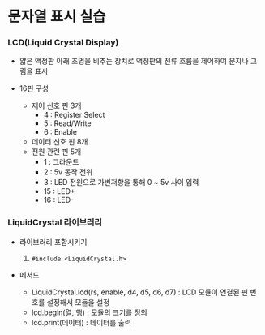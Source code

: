 # 문자열 표시 실습
### LCD(Liquid Crystal Display)
- 얇은 액정판 아래 조명을 비추는 장치로 액정판의 전류 흐름을 제어하여 문자나 그림을 표시

- 16핀 구성
	- 제어 신호 핀 3개
		- 4 : Register Select
		- 5 : Read/Write
		- 6 : Enable
	- 데이터 신호 핀 8개
	- 전원 관련 핀 5개
		- 1 : 그라운드
		- 2 : 5v 동작 전워
		- 3 : LED 전원으로 가변저항을 통해 0 ~ 5v 사이 입력
		- 15 : LED+
		- 16 : LED-

### LiquidCrystal 라이브러리
- 라이브러리 포함시키기
	1. ```#include <LiquidCrystal.h>```


- 메서드
	- LiquidCrystal.lcd(rs, enable, d4, d5, d6, d7) : LCD 모듈이 연결된 핀 번호를 설정해서 모듈을 설정
	- lcd.begin(열, 행) : 모듈의 크기를 정의
	- lcd.print(데이터) : 데이터를 출력
	
